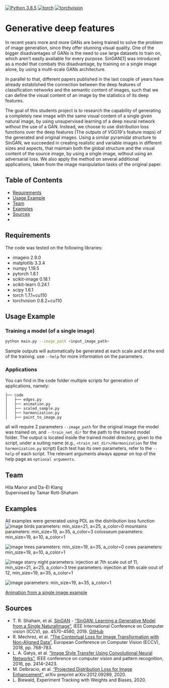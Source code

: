 [![Python 3.8.5](https://img.shields.io/badge/python-3.8.5+-blue)](https://www.python.org/downloads/release/python-3613/)
[![torch](https://img.shields.io/badge/torch-1.8.1+-green)](https://pytorch.org/)
[![torchvision](https://img.shields.io/badge/torchvision-0.8.2+-green)](https://pytorch.org/)

# Generative deep features
In recent years more and more GANs are being trained to solve the problem of image generation, since they offer stunning visual quality. One of the bigger disadvantages of GANs is the need to use large datasets to train on, which aren't easily available for every purpose. SinGAN[1] was introduced as a model that combats this disadvantage, by training on a single image alone, by using a multi-scale GANs architecture.

In parallel to that, different papers published in the last couple of years have already established the connection between the deep features of classification networks and the semantic content of images, such that we can define the visual content of an image by the statistics of its deep features. 

The goal of this students project is to research the capability of generating a completely new image with the same visual content of a single given natural image, by using unsupervised learning of a deep neural network without the use of a GAN. Instead, we choose to use distribution loss functions over the deep features (The outputs of VGG19's feature maps) of the generated and original images. Using a similar pyramidal structure to SinGAN, we succeeded in creating realistic and variable images in different sizes and aspects, that maintain both the global structure and the visual content of the source image, by using a single image, without using an adversarial loss. We also apply the method on several additional applications, taken from the image manipulation tasks of the original paper.

## Table of Contents
* [Requirements](#requirements)
* [Usage Example](#usage-example)
* [Team](#team)
* [Examples](#examples)
* [Sources](#sources)
* 
## Requirements
The code was tested on the following libraries:
- imageio 2.9.0
- matplotlib 3.3.4
- numpy 1.19.5
- pytorch 1.8.1
- scikit-image 0.18.1
- scikit-learn 0.24.1
- scipy 1.6.1
- torch 1.7.1+cu110
- torchvision 0.8.2+cu110

## Usage Example
### Training a model (of a single image)

```bash
python main.py --image_path <input_image_path>
```

Sample outputs will automatically be generated at each scale and at the end of the training. use `--help` for more information on the parameters.

### Applications
You can find in the code folder multiple scripts for generation of applications, namely:
```
├── code
│   ├── edges.py
│   ├── animation.py
│   ├── scaled_sample.py
│   ├── harmonization.py
│   ├── paint_to_image.py
```

all will require 2 parameters `--image_path` for the original image the model was trained on, and `--train_net_dir` for the path to the trained model folder.
The output is located inside the trained model directory, given to the script, under a suiting name (e.g., `<train_net_dir>/Harmonization` for the `harmonization.py` script)
Each test has its own parameters, refer to the `--help` of each script. The relevant arguments always appear on top of the help page as `optional arguments`.

## Team
Hila Manor and Da-El Klang  
Supervised by Tamar Rott-Shaham

## Examples
All examples were generated using PDL as the distribution loss function
![image](https://user-images.githubusercontent.com/53814901/138604928-5c609ffc-6e08-4142-b1df-e94f24325176.png)
birds parameters: min_size=21, a=25, a_color=0
mountains parameters: min_size=19, a=35, a_color=3
colosseum parameters: min_size=19, a=10, a_color=1

![image](https://user-images.githubusercontent.com/53814901/138109948-50118785-2144-49d6-b0f8-da7d3cfa6859.png)
trees parameters: min_size=19, a=35, a_color=0
cows parameters: min_size=19, a=10, a_color=1

![image](https://user-images.githubusercontent.com/53814901/138110179-889f4e5f-1328-412c-81c9-e6ea0b93e120.png)
starry night parameters: injection at 7th scale out of 11, min_size=21, a=25, a_color=3
tree parameters: injection at 9th scale oout of 12, min_size=19, a=35, a_color=1

![image](https://user-images.githubusercontent.com/53814901/138110363-ef89243f-3b91-4271-984a-3eb0abbe3547.png)
parameters: min_size=19, a=35, a_color=1

[Animation from a single image example](https://www.youtube.com/watch?v=8LO6iTGUI5c)

## Sources
- T. R. Shaham, et al. [SinGAN](https://tamarott.github.io/SinGAN.htm) -  [“SinGAN: Learning a Generative Model from a Single NaturalImage”](https://arxiv.org/pdf/1905.01164.pdf), IEEE International Conference on Computer vision (ICCV), pp. 4570-4580, 2019. [GitHub](https://github.com/tamarott/SinGAN)
- R. Mechrez, et al. [“The Contextual Loss for Image Transformation with Non-Aligned Data”](https://arxiv.org/pdf/1803.02077.pdf), European Conference on Computer Vision (ECCV), 2018, pp. 768–783.
- L. A. Gatys, et al. [“Image Style Transfer Using Convolutional Neural Networks”](https://www.cv-foundation.org/openaccess/content_cvpr_2016/papers/Gatys_Image_Style_Transfer_CVPR_2016_paper.pdf), IEEE conference on computer vision and pattern recognition, 2016, pp. 2414–2423.
- M. Delbracio, et al. [“Projected Distribution Loss for Image Enhancement”](https://arxiv.org/pdf/2012.09289.pdf), arXiv preprint arXiv:2012.09289, 2020.
-	L. Biewald, Experiment Tracking with Weights and Biases, 2020. 
